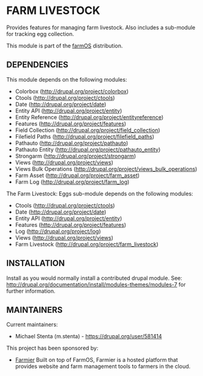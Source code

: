 FARM LIVESTOCK
==============

Provides features for managing farm livestock. Also includes a sub-module for
tracking egg collection.

This module is part of the [farmOS](http://drupal.org/project/farm)
distribution.

DEPENDENCIES
------------

This module depends on the following modules:

 * Colorbox (http://drupal.org/project/colorbox)
 * Ctools (http://drupal.org/project/ctools)
 * Date (http://drupal.org/project/date)
 * Entity API (http://drupal.org/project/entity)
 * Entity Reference (http://drupal.org/project/entityreference)
 * Features (http://drupal.org/project/features)
 * Field Collection (http://drupal.org/project/field_collection)
 * Filefield Paths (http://drupal.org/project/filefield_paths)
 * Pathauto (http://drupal.org/project/pathauto)
 * Pathauto Entity (http://drupal.org/project/pathauto_entity)
 * Strongarm (http://drupal.org/project/strongarm)
 * Views (http://drupal.org/project/views)
 * Views Bulk Operations (http://drupal.org/project/views_bulk_operations)
 * Farm Asset (http://drupal.org/project/farm_asset)
 * Farm Log (http://drupal.org/project/farm_log)

The Farm Livestock: Eggs sub-module depends on the following modules:

 * Ctools (http://drupal.org/project/ctools)
 * Date (http://drupal.org/project/date)
 * Entity API (http://drupal.org/project/entity)
 * Features (http://drupal.org/project/features)
 * Log (http://drupal.org/project/log)
 * Views (http://drupal.org/project/views)
 * Farm Livestock (http://drupal.org/project/farm_livestock)

INSTALLATION
------------

Install as you would normally install a contributed drupal module. See:
http://drupal.org/documentation/install/modules-themes/modules-7 for further
information.

MAINTAINERS
-----------

Current maintainers:
 * Michael Stenta (m.stenta) - https://drupal.org/user/581414

This project has been sponsored by:
 * [Farmier](http://farmier.com)
   Built on top of FarmOS, Farmier is a hosted platform that provides
   website and farm management tools to farmers in the cloud.
